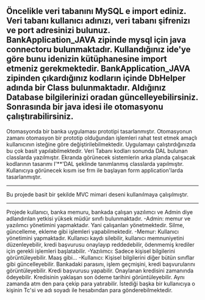 Öncelikle veri tabanını MySQL e import ediniz.
Veri tabanı kullanıcı adınızı, veri tabanı şifrenizı ve port adresinizi bulunuz.
BankApplication_JAVA zipinde mysql için java connectoru bulunmaktadır. Kullandığınız ide'ye göre bunu idenizin kütüphanesine import etmeniz gerekmektedir.
BankApplication_JAVA zipinden çıkardığınız kodların içinde DbHelper adında  bir Class bulunmaktadır. 
Aldığınız Database bilgilerinizi oradan güncelleyebilirsiniz. 
Sonrasında bir java idesi ile otomasyonu çalıştırabilirsiniz.
--------------------------------------------------------------------------------------------------------
Otomasyonda bir banka uygulaması prototipi tasarlanmıştır.
Otomasyonun zamanı otomasyon bir prototip olduğundan işlemleri rahat test etmek amaçlı kullanıcının isteğine göre değiştirilebilmektedir. Uygulamayı çalıştırdığınızda bu çok basit yapılabilmektedir.
Veri Tabanı kodları sonunda DAL bulunan classlarda yazılmıştır.
Ekranda görünecek sistemlerin arka planda çalışacak kodlarının tasarımı I'**'DAL şeklinde tanımlanmış classlarda yapılmıştır.
Kullanıcıya görünecek kısım ise frm ile başlayan form application'larda tasarlanmıştır.
___________________________________________________________________________
Bu projede basit bir şekilde MVC mimari deseni kullanılmaya çalışılmıştır.
___________________________________________________________________________
Projede kullanıcı, banka memuru, bankada çalışan yazılımcı ve Admin diye adlandırılan yetkisi yüksek müdür sınıfı bulunmaktadır.
-Admin: memur ve yazılımcı yönetimini yapmaktadır. Yani çalışanları yönetmektedir. Silme, güncelleme, ekleme gibi işlemleri yapabilmektedir.
-Memur: Kullanıcı yönetimini yapmaktadır. Kullanıcı kaydı silebilir, kullanıcı memnuniyetini düzenleyebilir, kredi başvurusu onaylayıp reddedebilir, ödenmemiş krediler için gerekli işlemleri başlatabilir.
-Yazılımcı: Sadece kişisel bilgilerini görüntüleyebilir. Maaş gibi...
-Kullanıcı: Kişisel bilgilerini diğer bütün sınıflar gibi güncelleyebilir. Bankadaki parasını, işlem geçmişini, kredi başvurularını görüntüleyebilir. Kredi başvurusu yapabilir. 
  Onaylanan kredisini zamanında ödeyebilir. Kredisinin yaklaşan son ödeme tarihini görüntüleyebilir. Aynı zamanda atm den para çekip para yatırabilir. İstediği başka bir kullanıcıya o kişinin Tc'si ve adı soyadı
  ile hesabından para gönderebilmektedir.
